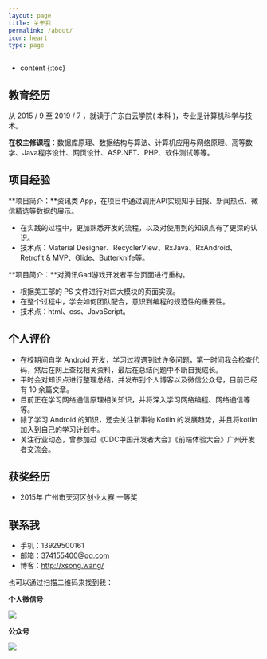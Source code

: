 ```yaml
---
layout: page
title: 关于我
permalink: /about/
icon: heart
type: page
---
```


* content
{:toc}

## 教育经历

从 2015 / 9 至 2019 / 7 ，就读于广东白云学院( 本科 )，专业是计算机科学与技术。

**在校主修课程**：数据库原理、数据结构与算法、计算机应用与网络原理、高等数学、Java程序设计、网页设计、ASP.NET、PHP、软件测试等等。

## 项目经验

**项目简介：**资讯类 App，在项目中通过调用API实现知乎日报、新闻热点、微信精选等数据的展示。 
- 在实践的过程中，更加熟悉开发的流程，以及对使用到的知识点有了更深的认识。 
- 技术点：Material Designer、RecyclerView、RxJava、RxAndroid、Retrofit & MVP、Glide、Butterknife等。

**项目简介：**对腾讯Gad游戏开发者平台页面进行重构。 
- 根据美工部的 PS 文件进行对四大模块的页面实现。 
- 在整个过程中，学会如何团队配合，意识到编程的规范性的重要性。 
- 技术点：html、css、JavaScript。

## 个人评价

- 在校期间自学 Android 开发，学习过程遇到过许多问题，第一时间我会检查代码，然后在网上查找相关资料，最后在总结问题中不断自我成长。 
- 平时会对知识点进行整理总结，并发布到个人博客以及微信公众号，目前已经有 10 余篇文章。
- 目前正在学习网络通信原理相关知识，并将深入学习网络编程、网络通信等等。
- 除了学习 Android 的知识，还会关注新事物 Kotlin 的发展趋势，并且将kotlin加入到自己的学习计划中。
- 关注行业动态，曾参加过《CDC中国开发者大会》《前端体验大会》广州开发者交流会。

## 获奖经历

- 2015年   广州市天河区创业大赛   一等奖

## 联系我

- 手机：13929500161
- 邮箱：374155400@qq.com
- 博客：http://xsong.wang/

也可以通过扫描二维码来找到我：

**个人微信号**

![](https://i.imgur.com/ouFVllP.jpg)


**公众号**

![](https://i.imgur.com/Eo7IeUF.jpg)




